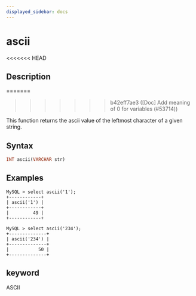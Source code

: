 ```yaml
---
displayed_sidebar: docs
---
```


# ascii

<<<<<<< HEAD
## Description
=======

>>>>>>> b42eff7ae3 ([Doc] Add meaning of 0 for variables (#53714))

This function returns the ascii value of the leftmost character of a given string.

## Syntax

```Haskell
INT ascii(VARCHAR str)
```

## Examples

```Plain Text
MySQL > select ascii('1');
+------------+
| ascii('1') |
+------------+
|         49 |
+------------+

MySQL > select ascii('234');
+--------------+
| ascii('234') |
+--------------+
|           50 |
+--------------+
```

## keyword

ASCII
